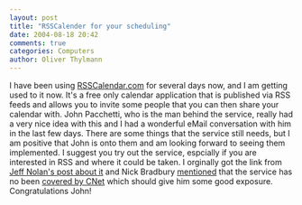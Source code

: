 ```yaml
---
layout: post
title: "RSSCalender for your scheduling"
date: 2004-08-18 20:42
comments: true
categories: Computers
author: Oliver Thylmann
---
```



I have been using [RSSCalendar.com](http://www.rsscalendar.com/) for several days now, and I am getting used to it now. It's a free only calendar application that is published via RSS feeds and allows you to invite some people that you can then share your calendar with. John Pacchetti, who is the man behind the service, really had a very nice idea with this and I had a wonderful eMail conversation with him in the last few days. There are some things that the service still needs, but I am positive that John is onto them and am looking forward to seeing them implemented. I suggest you try out the service, espcially if you are interested in RSS and where it could be taken. I orginally got the link from [Jeff Nolan's post about it](http://sapventures.typepad.com/main/2004/08/rss_calendar.html) and Nick Bradbury [mentioned](http://nick.typepad.com/blog/2004/08/rsscalendar.html) that the service has no been [covered by CNet](http://news.com.com/RSS+gets+down+to+business/2100-1012_3-5311747.html?tag=nefd.top) which should give him some good exposure. Congratulations John!

